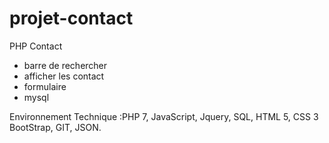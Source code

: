 # projet-contact
PHP Contact 
- barre de rechercher
- afficher les contact
- formulaire 
- mysql

Environnement Technique :PHP  7, JavaScript, Jquery, SQL, HTML 5, CSS 3 BootStrap, GIT, JSON. 
